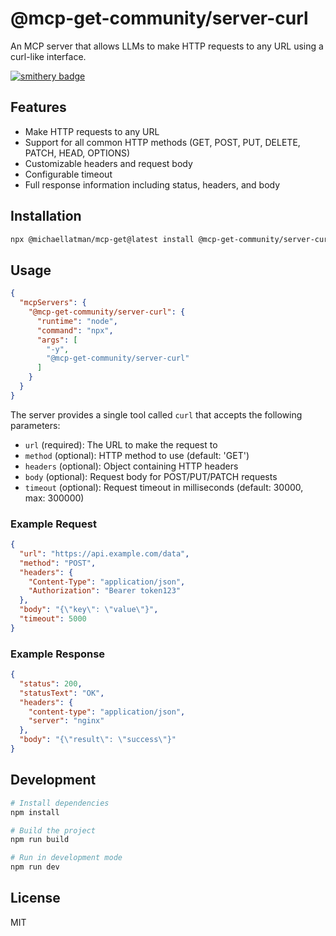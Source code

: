 # @mcp-get-community/server-curl

An MCP server that allows LLMs to make HTTP requests to any URL using a curl-like interface.

[![smithery badge](https://smithery.ai/badge/@mcp-get-community/server-curl)](https://smithery.ai/protocol/@mcp-get-community/server-curl)

## Features

- Make HTTP requests to any URL
- Support for all common HTTP methods (GET, POST, PUT, DELETE, PATCH, HEAD, OPTIONS)
- Customizable headers and request body
- Configurable timeout
- Full response information including status, headers, and body

## Installation

```bash
npx @michaellatman/mcp-get@latest install @mcp-get-community/server-curl
```

## Usage

```json
{
  "mcpServers": {
    "@mcp-get-community/server-curl": {
      "runtime": "node",
      "command": "npx",
      "args": [
        "-y",
        "@mcp-get-community/server-curl"
      ]
    }
  }
}
```

The server provides a single tool called `curl` that accepts the following parameters:

- `url` (required): The URL to make the request to
- `method` (optional): HTTP method to use (default: 'GET')
- `headers` (optional): Object containing HTTP headers
- `body` (optional): Request body for POST/PUT/PATCH requests
- `timeout` (optional): Request timeout in milliseconds (default: 30000, max: 300000)

### Example Request

```json
{
  "url": "https://api.example.com/data",
  "method": "POST",
  "headers": {
    "Content-Type": "application/json",
    "Authorization": "Bearer token123"
  },
  "body": "{\"key\": \"value\"}",
  "timeout": 5000
}
```

### Example Response

```json
{
  "status": 200,
  "statusText": "OK",
  "headers": {
    "content-type": "application/json",
    "server": "nginx"
  },
  "body": "{\"result\": \"success\"}"
}
```

## Development

```bash
# Install dependencies
npm install

# Build the project
npm run build

# Run in development mode
npm run dev
```

## License

MIT 